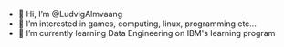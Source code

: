 - 👋 Hi, I’m @LudvigAlmvaang
- 👀 I’m interested in games, computing, linux, programming etc...
- 🌱 I’m currently learning Data Engineering on IBM's learning program
<!---
- 💞️ I’m looking to collaborate on ..
- 📫 How to reach me ...
- 😄 Pronouns: ...
- ⚡ Fun fact: ...
--->

<!---
LudvigAlmvaang/LudvigAlmvaang is a ✨ special ✨ repository because its `README.md` (this file) appears on your GitHub profile.
You can click the Preview link to take a look at your changes.
--->
